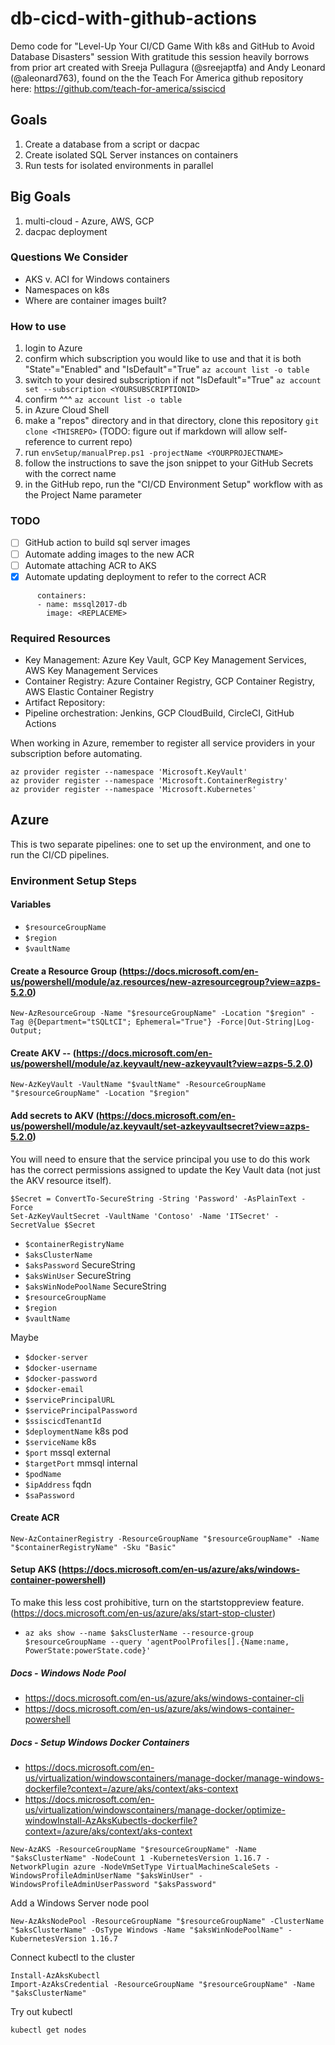 # db-cicd-with-github-actions

Demo code for "Level-Up Your CI/CD Game With k8s and GitHub to Avoid Database Disasters" session
With gratitude this session heavily borrows from prior art created with Sreeja Pullagura (@sreejaptfa) and Andy Leonard (@aleonard763), found on the the Teach For America github repository here: https://github.com/teach-for-america/ssiscicd

## Goals
1. Create a database from a script or dacpac
1. Create isolated SQL Server instances on containers
1. Run tests for isolated environments in parallel

## Big Goals
1. multi-cloud - Azure, AWS, GCP
1. dacpac deployment

### Questions We Consider
- AKS v. ACI for Windows containers
- Namespaces on k8s
- Where are container images built?

### How to use
1. login to Azure
1. confirm which subscription you would like to use and that it is both "State"="Enabled" and "IsDefault"="True" `az account list -o table` 
1. switch to your desired subscription if not "IsDefault"="True" `az account set --subscription <YOURSUBSCRIPTIONID>`
1. confirm ^^^ `az account list -o table`
1. in Azure Cloud Shell
  1. make a "repos" directory and in that directory, clone this repository `git clone <THISREPO>` (TODO: figure out if markdown will allow self-reference to current repo)
  1. run `envSetup/manualPrep.ps1 -projectName <YOURPROJECTNAME>`
1. follow the instructions to save the json snippet to your GitHub Secrets with the correct name
1. in the GitHub repo, run the "CI/CD Environment Setup" workflow with <YOURPROJECTNAME> as the Project Name parameter

### TODO
- [ ] GitHub action to build sql server images
- [ ] Automate adding images to the new ACR
- [ ] Automate attaching ACR to AKS
- [x] Automate updating deployment to refer to the correct ACR 
```
      containers:
      - name: mssql2017-db
        image: <REPLACEME>
```


### Required Resources

- Key Management: Azure Key Vault, GCP Key Management Services, AWS Key Management Services
- Container Registry: Azure Container Registry, GCP Container Registry, AWS Elastic Container Registry
- Artifact Repository:
- Pipeline orchestration: Jenkins, GCP CloudBuild, CircleCI, GitHub Actions

When working in Azure, remember to register all service providers in your subscription before automating.
```
az provider register --namespace 'Microsoft.KeyVault' 
az provider register --namespace 'Microsoft.ContainerRegistry' 
az provider register --namespace 'Microsoft.Kubernetes' 
```

## Azure
This is two separate pipelines: one to set up the environment, and one to run the CI/CD pipelines.

### Environment Setup Steps
#### Variables
- `$resourceGroupName`
- `$region`
- `$vaultName`


#### Create a Resource Group (https://docs.microsoft.com/en-us/powershell/module/az.resources/new-azresourcegroup?view=azps-5.2.0)
```
New-AzResourceGroup -Name "$resourceGroupName" -Location "$region" -Tag @{Department="tSQLtCI"; Ephemeral="True"} -Force|Out-String|Log-Output;
```

#### Create AKV -- (https://docs.microsoft.com/en-us/powershell/module/az.keyvault/new-azkeyvault?view=azps-5.2.0)
```
New-AzKeyVault -VaultName "$vaultName" -ResourceGroupName "$resourceGroupName" -Location "$region"
```

#### Add secrets to AKV (https://docs.microsoft.com/en-us/powershell/module/az.keyvault/set-azkeyvaultsecret?view=azps-5.2.0)
You will need to ensure that the service principal you use to do this work has the correct permissions assigned to update the Key Vault data (not just the AKV resource itself).
```
$Secret = ConvertTo-SecureString -String 'Password' -AsPlainText -Force
Set-AzKeyVaultSecret -VaultName 'Contoso' -Name 'ITSecret' -SecretValue $Secret
```
- `$containerRegistryName`
- `$aksClusterName`
- `$aksPassword`  SecureString
- `$aksWinUser`  SecureString
- `$aksWinNodePoolName`  SecureString
- `$resourceGroupName`
- `$region`
- `$vaultName`

Maybe
- `$docker-server`
- `$docker-username`
- `$docker-password`
- `$docker-email`
- `$servicePrincipalURL`
- `$servicePrincipalPassword`
- `$ssiscicdTenantId`
- `$deploymentName` k8s pod
- `$serviceName` k8s
- `$port` mssql external
- `$targetPort` mmsql internal
- `$podName`
- `$ipAddress` fqdn
- `$saPassword`

#### Create ACR
```
New-AzContainerRegistry -ResourceGroupName "$resourceGroupName" -Name "$containerRegistryName" -Sku "Basic"
```

#### Setup AKS (https://docs.microsoft.com/en-us/azure/aks/windows-container-powershell)
To make this less cost prohibitive, turn on the startstoppreview feature. (https://docs.microsoft.com/en-us/azure/aks/start-stop-cluster)
- `az aks show --name $aksClusterName --resource-group $resourceGroupName --query 'agentPoolProfiles[].{Name:name, PowerState:powerState.code}'`

##### Docs - Windows Node Pool
- https://docs.microsoft.com/en-us/azure/aks/windows-container-cli
- https://docs.microsoft.com/en-us/azure/aks/windows-container-powershell

##### Docs - Setup Windows Docker Containers
- https://docs.microsoft.com/en-us/virtualization/windowscontainers/manage-docker/manage-windows-dockerfile?context=/azure/aks/context/aks-context
- https://docs.microsoft.com/en-us/virtualization/windowscontainers/manage-docker/optimize-windowInstall-AzAksKubectls-dockerfile?context=/azure/aks/context/aks-context
```
New-AzAKS -ResourceGroupName "$resourceGroupName" -Name "$aksClusterName" -NodeCount 1 -KubernetesVersion 1.16.7 -NetworkPlugin azure -NodeVmSetType VirtualMachineScaleSets -WindowsProfileAdminUserName "$aksWinUser" -WindowsProfileAdminUserPassword "$aksPassword"
```
Add a Windows Server node pool
```
New-AzAksNodePool -ResourceGroupName "$resourceGroupName" -ClusterName "$aksClusterName" -OsType Windows -Name "$aksWinNodePoolName" -KubernetesVersion 1.16.7
```
Connect kubectl to the cluster
```
Install-AzAksKubectl
Import-AzAksCredential -ResourceGroupName "$resourceGroupName" -Name "$aksClusterName"
```
Try out kubectl
```
kubectl get nodes
```

